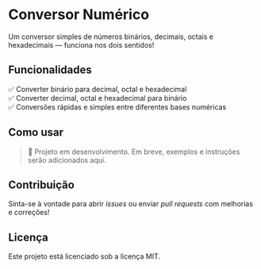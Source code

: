 # Conversor Numérico

Um conversor simples de números binários, decimais, octais e hexadecimais — funciona nos dois sentidos!

## Funcionalidades

✅ Converter binário para decimal, octal e hexadecimal  
✅ Converter decimal, octal e hexadecimal para binário  
✅ Conversões rápidas e simples entre diferentes bases numéricas

## Como usar

> 🚧 Projeto em desenvolvimento. Em breve, exemplos e instruções serão adicionados aqui.

## Contribuição

Sinta-se à vontade para abrir *issues* ou enviar *pull requests* com melhorias e correções!

## Licença

Este projeto está licenciado sob a licença MIT.
